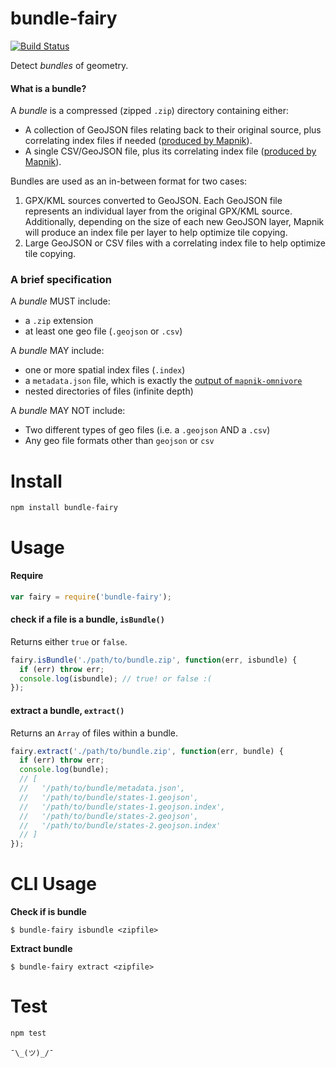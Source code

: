 # bundle-fairy

[![Build Status](https://travis-ci.com/mapbox/bundle-fairy.svg?token=wqR3RcWUEprcQ1ttsgiP&branch=master)](https://travis-ci.com/mapbox/bundle-fairy)

Detect *bundles* of geometry.

#### What is a bundle?
A *bundle* is a compressed (zipped `.zip`) directory containing either:
- A collection of GeoJSON files relating back to their original source, plus correlating index files if needed ([produced by Mapnik](https://github.com/mapnik/mapnik/tree/master/utils/mapnik-index)).
- A single CSV/GeoJSON file, plus its correlating index file ([produced by Mapnik](https://github.com/mapnik/mapnik/tree/master/utils/mapnik-index)). 

Bundles are used as an in-between format for two cases:

1. GPX/KML sources converted to GeoJSON. Each GeoJSON file represents an individual layer from the original GPX/KML source. Additionally, depending on the size of each new GeoJSON layer, Mapnik will produce an index file per layer to help optimize tile copying.
2. Large GeoJSON or CSV files with a correlating index file to help optimize tile copying.

### A brief specification

A *bundle* MUST include:

* a `.zip` extension
* at least one geo file (`.geojson` or `.csv`)

A *bundle* MAY include:

* one or more spatial index files (`.index`)
* a `metadata.json` file, which is exactly the [output of `mapnik-omnivore`](https://github.com/mapbox/mapnik-omnivore#example-of-returned-metadata)
* nested directories of files (infinite depth)

A *bundle* MAY NOT include:

* Two different types of geo files (i.e. a `.geojson` AND a `.csv`)
* Any geo file formats other than `geojson` or `csv`

# Install

```
npm install bundle-fairy
```

# Usage

#### Require

```javascript
var fairy = require('bundle-fairy');
```

#### check if a file is a bundle, `isBundle()`

Returns either `true` or `false`.

```javascript
fairy.isBundle('./path/to/bundle.zip', function(err, isbundle) {
  if (err) throw err;
  console.log(isbundle); // true! or false :(
});
```

#### extract a bundle, `extract()`

Returns an `Array` of files within a bundle.

```javascript
fairy.extract('./path/to/bundle.zip', function(err, bundle) {
  if (err) throw err;
  console.log(bundle);
  // [ 
  //   '/path/to/bundle/metadata.json',
  //   '/path/to/bundle/states-1.geojson',
  //   '/path/to/bundle/states-1.geojson.index',
  //   '/path/to/bundle/states-2.geojson',
  //   '/path/to/bundle/states-2.geojson.index' 
  // ]
});
```

# CLI Usage

**Check if is bundle**
```
$ bundle-fairy isbundle <zipfile>
```

**Extract bundle**
```
$ bundle-fairy extract <zipfile>
```

# Test

```bash
npm test
```

`¯\_(ツ)_/¯`